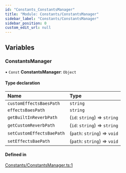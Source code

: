 ```yaml
---
id: "Constants_ConstantsManager"
title: "Module: Constants/ConstantsManager"
sidebar_label: "Constants/ConstantsManager"
sidebar_position: 0
custom_edit_url: null
---
```


## Variables

### ConstantsManager

• `Const` **ConstantsManager**: `Object`

#### Type declaration

| Name | Type |
| :------ | :------ |
| `customEffectsBaesPath` | `string` |
| `effectsBaesPath` | `string` |
| `getBuiltInReverbPath` | (`id`: `string`) => `string` |
| `getCustomReverbPath` | (`id`: `string`) => `string` |
| `setCustomEffectsBaePath` | (`path`: `string`) => `void` |
| `setEffectsBaePath` | (`path`: `string`) => `void` |

#### Defined in

[Constants/ConstantsManager.ts:1](https://github.com/lucasdamianjohnson/DivineVoxelEngine/blob/596fa7391478620ed460dfb4856ff0a763b91c49/divinestar/audio/src/Constants/ConstantsManager.ts#L1)
